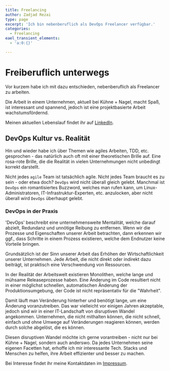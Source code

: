 ```yaml
---
title: Freelancing
author: Zadjad Rezai
type: page
excerpt: 'Ich bin nebenberuflich als DevOps Freelancer verfügbar.'
categories:
  - Freelancing
eael_transient_elements:
  - 'a:0:{}'

---
```

# Freiberuflich unterwegs

Vor kurzem habe ich mit dazu entschieden, nebenberuflich als Freelancer zu arbeiten.

Die Arbeit in einem Unternehmen, aktuell bei Kühne + Nagel, macht Spaß, ist interessant und spannend,
jedoch ist eine projektbasierte Arbeit wachstumsfördernd.

Meinen aktuellen Lebenslauf findet ihr auf [LinkedIn](https://www.linkedin.com/in/zadjad-rezai).

## DevOps Kultur vs. Realität

Hin und wieder habe ich über Themen wie agiles Arbeiten, TDD, etc. gesprochen - das natürlich auch
oft mit einer theoretischen Brille auf. Eine rosa-rote Brille, die die Realität in vielen Unternehmungen
nicht unbedingt korrekt darstellt.

Nicht jedes `agile` Team ist tatsächlich agile. Nicht jedes Team braucht es zu sein - oder etwa doch?
`DevOps` wird nicht überall gleich gelebt. Manchmal ist `DevOps` ein romantisiertes Buzzword, welches man
rufen kann, um Linux-Administratoren, IT-Infrastruktur-Experten, etc. anzulocken, aber nicht überall wird
`DevOps` überhaupt gelebt.

### DevOps in der Praxis

'DevOps' beschreibt eine unternehmensweite Mentalität, welche darauf abzielt, Redundanz und
unnötige Reibung zu entfernen. Wenn wir die Prozesse und Eigenschaften unserer Arbeit betrachten,
dann erkennen wir ggf., dass Schritte in einem Prozess existieren, welche dem Endnutzer keine
Vorteile bringen.

Grundsätzlich ist der Sinn unserer Arbeit das Erhöhen der Wirtschaftlichkeit unserer Unternehmen.
Jede Arbeit, die nicht direkt oder indirekt dazu beiträgt, ist praktisch eine Verschwendung von Ressourcen.

In der Realität der Arbeitswelt existieren Monolithen, welche lange und mühsame Releaseprozesse haben.
Eine Änderung im Code resultiert nicht in einer möglichst schnellen, automatischen Änderung der
Produktionsumgebung, der Code ist nicht repräsentativ für die "Wahrheit".

Damit läuft man Veränderung hinterher und benötigt lange, um eine Änderung voranzutreiben.
Das war vielleicht vor einigen Jahren akzeptable, jedoch sind wir in einer IT-Landschaft von
disruptiven Wandel angekommen. Unternehmen, die nicht mithalten können, die nicht
schnell, einfach und ohne Umwege auf Veränderungen reagieren können, werden durch solche
abgelöst, die es können.

Diesen disruptiven Wandel möchte ich gerne vorantreiben - nicht nur bei Kühne + Nagel, sondern auch
anderswo. Da jedes Unternehmen seine eigenen Facetten hat, erhoffe ich mir interessante Tech. Stacks
und Menschen zu helfen, ihre Arbeit effizienter und besser zu machen.

Bei Interesse findet ihr meine Kontaktdaten im [Impressum](/impressum).